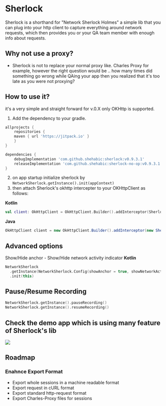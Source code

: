 # Sherlock
Sherlock is a shorthand for "Network Sherlock Holmes" a simple lib that you can plug into your http client to capture everything around network requests, which then provides you or your QA team member with enough info about requests.

## Why not use a proxy?
- Sherlock is not to replace your normal proxy like. Charles Proxy for example, however the right question would be .. how many times did something go wrong while QAing your app then you realized that it's too late as you were not proxying?
## How to use it?
it's a very simple and straight forward for v.0.X only OKHttp is supported.
1. Add the dependency to your gradle.
```groovy
allprojects {
    repositories {
	maven { url 'https://jitpack.io' }
    }
}
```
```groovy
dependencies {
    debugImplementation 'com.github.shehabic:sherlock:v0.9.3.1'
    releaseImplementation 'com.github.shehabic:sherlock-no-op:v0.9.3.1'
}
```
2. on app startup initialize sherlock by ``` NetworkSherlock.getInstance().init(appContext) ```
3. then attach Sherlock's okhttp intercepter to your OKHttpClient as follows:

**Kotlin**
```kotlin
val client: OkHttpClient = OkHttpClient.Builder().addInterceptor(SherlockOkHttpInterceptor()).build()
```
**Java**
```java
OkHttpClient client = new OkHttpClient.Builder().addInterceptor(new SherlockOkHttpInterceptor()).build()
```

## Advanced options
Show/Hide anchor - Show/Hide network activity indicator
**Kotlin**
```kotlin
NetworkSherlock
  .getInstance(NetworkSherlock.Config(showAnchor = true, showNetworkActivity = true))
  .init(this)
```
## Pause/Resume Recording
```kotlin
NetworkSherlock.getInstance().pauseRecording()
NetworkSherlock.getInstance().resumeRecording()
``` 
## Check the demo app which is using many feature of Sherlock's lib

![](https://github.com/shehabic/Sherlock/blob/master/screenshots/sherlock_preview.gif?raw=true)

## Roadmap
### Enahnce Export Format
  - Export whole sessions in a machine readable format
  - Export request in cURL format
  - Export standard http-request format
  - Export Charles-Proxy files for sessions 
